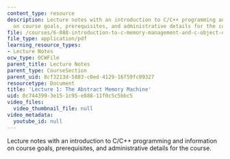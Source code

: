 ```yaml
---
content_type: resource
description: Lecture notes with an introduction to C/C++ programming and information
  on course goals, prerequisites, and administrative details for the course.
file: /courses/6-088-introduction-to-c-memory-management-and-c-object-oriented-programming-january-iap-2010/0c7443993e151c95e88811f0c5c5bbc5_MIT6_088IAP10_lec01.pdf
file_type: application/pdf
learning_resource_types:
- Lecture Notes
ocw_type: OCWFile
parent_title: Lecture Notes
parent_type: CourseSection
parent_uid: 8cf3213d-5883-c0ed-4129-16f59fc09327
resourcetype: Document
title: 'Lecture 1: The Abstract Memory Machine'
uid: 0c744399-3e15-1c95-e888-11f0c5c5bbc5
video_files:
  video_thumbnail_file: null
video_metadata:
  youtube_id: null
---
```

Lecture notes with an introduction to C/C++ programming and information on course goals, prerequisites, and administrative details for the course.

